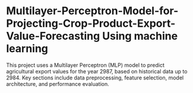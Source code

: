 # Multilayer-Perceptron-Model-for-Projecting-Crop-Product-Export-Value-Forecasting Using machine learning
This project uses a Multilayer Perceptron (MLP) model to predict agricultural export values for the year 2987, based on historical data up to 2984. Key sections include data preprocessing, feature selection, model architecture, and performance evaluation.
